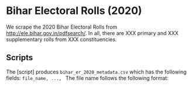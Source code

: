 # Bihar Electoral Rolls (2020)

We scrape the 2020 Bihar Electoral Rolls from http://ele.bihar.gov.in/pdfsearch/. In all, there are XXX primary and XXX supplementary rolls from XXX constituencies.

## Scripts

The [script] produces `bihar_er_2020_metadata.csv` which has the following fields: `file_name, ..., `
The file name follows the following format: 
